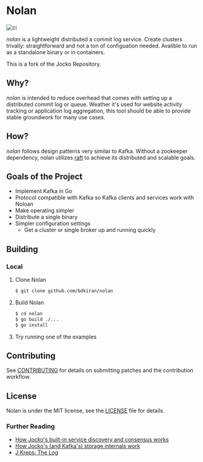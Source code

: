 # Nolan

![ci](https://github.com/bdkiran/nolan/workflows/Go/badge.svg)

*nolan* is a lightweight distributed a commit log service. Create clusters trivally: straightforward and not a ton of configuation needed. Avalible to run as a standalone binary or in containers.

This is a fork of the Jocko Repository.

## Why?

*nolan* is intended to reduce overhead that comes with setting up a distributed commit log or queue. Weather it's used for website activity tracking or application log aggregation, this tool should be able to provide stable groundwork for many use cases. 

## How?

*nolan* follows design patterns very similar to Kafka. Without a zookeeper dependency, nolan utilizes [raft](https://raft.github.io/) to achieve its distributed and scalable goals.

## Goals of the Project

- Implement Kafka in Go
- Protocol compatible with Kafka so Kafka clients and services work with Noloan
- Make operating simpler
- Distribute a single binary
- Simpler configuration settings
  - Get a cluster or single broker up and running quickly

## Building

### Local

1. Clone Nolan

    ```bash
    $ git clone github.com/bdkiran/nolan
    ```

2. Build Nolan

    ```bash
    $ cd nolan
    $ go build ./...
    $ go install
    ```

3. Try running one of the examples

## Contributing

See [CONTRIBUTING](CONTRIBUTING.md) for details on submitting patches and the contribution workflow.

## License

Nolan is under the MIT license, see the [LICENSE](LICENSE) file for details.

### Further Reading

- [How Jocko's built-in service discovery and consensus works](https://medium.com/the-hoard/building-a-kafka-that-doesnt-depend-on-zookeeper-2c4701b6e961#.uamxtq1yz)
- [How Jocko's (and Kafka's) storage internals work](https://medium.com/the-hoard/how-kafkas-storage-internals-work-3a29b02e026#.qfbssm978)
- [J Kreps: The Log](https://engineering.linkedin.com/distributed-systems/log-what-every-software-engineer-should-know-about-real-time-datas-unifying)
